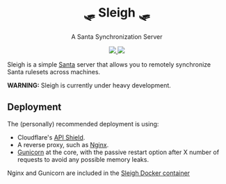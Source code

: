 <h1 align="center">🛷 Sleigh 🛷</h1>
<p align="center">A Santa Synchronization Server</p>

<p align="center">
  <a href="https://github.com/andre4ik3/sleigh/actions/workflows/ci.yml">
    <img src="https://github.com/andre4ik3/sleigh/actions/workflows/ci.yml/badge.svg?branch=community" />
  </a>
  <a href="https://github.com/psf/black">
    <img src="https://img.shields.io/badge/code%20style-black-black" />
  </a>
</p>

Sleigh is a simple [Santa](https://github.com/google/santa) server that allows
you to remotely synchronize Santa rulesets across machines.

**WARNING:** Sleigh is currently under heavy development.

## Deployment

The (personally) recommended deployment is using:
- Cloudflare's [API Shield](https://developers.cloudflare.com/firewall/cf-firewall-rules/api-shield).
- A reverse proxy, such as [Nginx](https://nginx.com).
- [Gunicorn](https://gunicorn.org) at the core, with the passive restart option after X number of requests to avoid any possible memory leaks.

Nginx and Gunicorn are included in the [Sleigh Docker container](https://github.com/users/andre4ik3/packages/container/package/sleigh)
